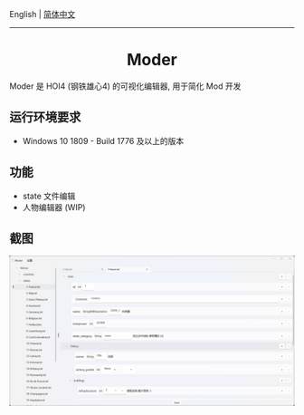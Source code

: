English | [简体中文](Desc/README.zh-CN.md)

---

<h1 align="center">
    Moder
</h1>

Moder 是 HOI4 (钢铁雄心4) 的可视化编辑器, 用于简化 Mod 开发

## 运行环境要求

- Windows 10 1809 - Build 1776 及以上的版本

## 功能

- state 文件编辑
- 人物编辑器 (WIP)

## 截图

![screenshot1](Images/screenshot1.png)